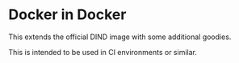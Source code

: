 # Docker in Docker

This extends the official DIND image with some additional goodies. 

This is intended to be used in CI environments or similar.

